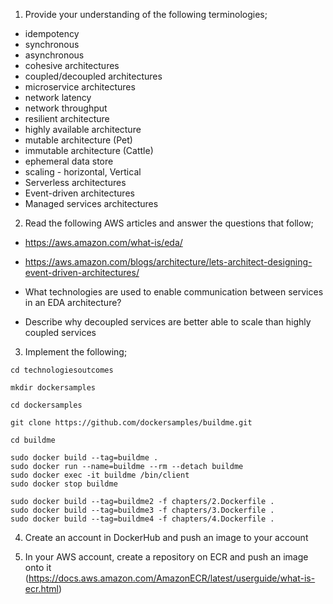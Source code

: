 1. Provide your understanding of the following terminologies;
* idempotency
* synchronous
* asynchronous
* cohesive architectures
* coupled/decoupled architectures
* microservice architectures
* network latency
* network throughput
* resilient architecture
* highly available architecture
* mutable architecture (Pet)
* immutable architecture (Cattle)
* ephemeral data store
* scaling - horizontal, Vertical
* Serverless architectures
* Event-driven architectures
* Managed services architectures

2. Read the following AWS articles and answer the questions that follow;

* https://aws.amazon.com/what-is/eda/
* https://aws.amazon.com/blogs/architecture/lets-architect-designing-event-driven-architectures/

* What technologies are used to enable communication between services in an EDA architecture?
* Describe why decoupled services are better able to scale than highly coupled services


3. Implement the following;
```
cd technologiesoutcomes

mkdir dockersamples

cd dockersamples

git clone https://github.com/dockersamples/buildme.git

cd buildme

sudo docker build --tag=buildme .
sudo docker run --name=buildme --rm --detach buildme
sudo docker exec -it buildme /bin/client
sudo docker stop buildme

sudo docker build --tag=buildme2 -f chapters/2.Dockerfile .
sudo docker build --tag=buildme3 -f chapters/3.Dockerfile .
sudo docker build --tag=buildme4 -f chapters/4.Dockerfile .

```

4. Create an account in DockerHub and push an image to your account

   
5. In your AWS account, create a repository on ECR and push an image onto it (https://docs.aws.amazon.com/AmazonECR/latest/userguide/what-is-ecr.html)
